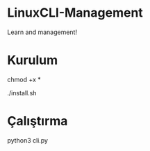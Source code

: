 # LinuxCLI-Management
Learn and management!

# Kurulum

chmod +x *

./install.sh

# Çalıştırma 

python3 cli.py
